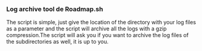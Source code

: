 ### Log archive tool de Roadmap.sh

The script is simple, just give the location of the directory with your log files as a parameter and the script will archive all the logs with a gzip compression.The script will ask you if you want to archive the log files of the subdirectories as well, it is up to you.
